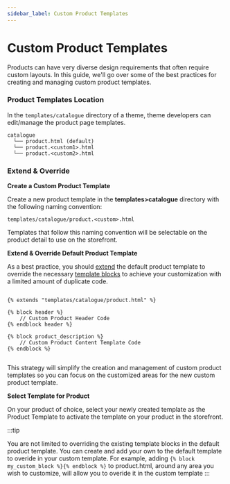 ```yaml
---
sidebar_label: Custom Product Templates
---
```

# Custom Product Templates

Products can have very diverse design requirements that often require custom layouts. In this guide, we'll go over some of the best practices for creating and managing custom product templates.

### Product Templates Location

In the `templates/catalogue` directory of a theme, theme developers can edit/manage the product page templates.

```title="Product Templates Location"
catalogue
  └── product.html (default)
  └── product.<custom1>.html
  └── product.<custom2>.html
```

### Extend & Override

**Create a Custom Product Template**

Create a new product template in the **templates>catalogue** directory with the following naming convention:

```title="Custom Product Template Naming"
templates/catalogue/product.<custom>.html
```

Templates that follow this naming convention will be selectable on the product detail to use on the storefront.


**Extend & Override Default Product Template**

As a best practice, you should [extend](/themes/templates/tags/#extends-block) the default product template to override the necessary [template blocks](/themes/templates/tags/#extends-block) to achieve your customization with a limited amount of duplicate code.


```django title="Example Custom Product Template"

{% extends "templates/catalogue/product.html" %}

{% block header %}
    // Custom Product Header Code
{% endblock header %}

{% block product_description %}
    // Custom Product Content Template Code
{% endblock %}


```

This strategy will simplify the creation and management of custom product templates so you can focus on the customized areas for the new custom product template.


**Select Template for Product**

On your product of choice, select your newly created template as the Product Template to activate the template on your product in the storefront.


:::tip

You are not limited to overriding the existing template blocks in the default product template. You can create and add your own to the default template to overide in your custom template. For example, adding `{% block my_custom_block %}{% endblock %}` to product.html, around any area you wish to customize, will allow you to overide it in the custom template
:::
